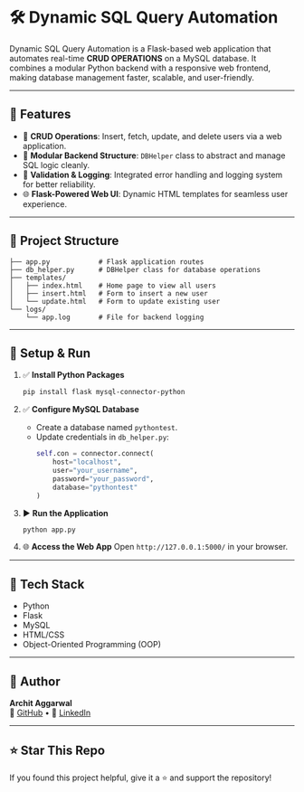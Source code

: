 
# 🛠️ Dynamic SQL Query Automation

Dynamic SQL Query Automation is a Flask-based web application that automates real-time **CRUD OPERATIONS** on a MySQL database. It combines a modular Python backend with a responsive web frontend, making database management faster, scalable, and user-friendly. 


---

## 🚀 Features

- 🔄 **CRUD Operations**: Insert, fetch, update, and delete users via a web application.
- 🧱 **Modular Backend Structure**: `DBHelper` class to abstract and manage SQL logic cleanly.
- 🔐 **Validation & Logging**: Integrated error handling and logging system for better reliability.
- 🌐 **Flask-Powered Web UI**: Dynamic HTML templates for seamless user experience.

---

## 📂 Project Structure

```
├── app.py            # Flask application routes
├── db_helper.py      # DBHelper class for database operations
├── templates/
│   ├── index.html    # Home page to view all users
│   ├── insert.html   # Form to insert a new user
│   └── update.html   # Form to update existing user
└── logs/
    └── app.log       # File for backend logging
```

---

## 🔧 Setup & Run

1. ✅ **Install Python Packages**
   ```bash
   pip install flask mysql-connector-python
   ```

2. ✅ **Configure MySQL Database**
   - Create a database named `pythontest`.
   - Update credentials in `db_helper.py`:
     ```python
     self.con = connector.connect(
         host="localhost",
         user="your_username",
         password="your_password",
         database="pythontest"
     )
     ```

3. ▶️ **Run the Application**
   ```bash
   python app.py
   ```

4. 🌐 **Access the Web App**
   Open `http://127.0.0.1:5000/` in your browser.

---

## 🧠 Tech Stack

- Python
- Flask
- MySQL
- HTML/CSS
- Object-Oriented Programming (OOP)

---

## 🙌 Author

**Archit Aggarwal**  
🔗 [GitHub](https://github.com/architaggarwal24) • 🔗 [LinkedIn](https://linkedin.com/in/architaggarwal24)

---

## ⭐ Star This Repo

If you found this project helpful, give it a ⭐ and support the repository!
